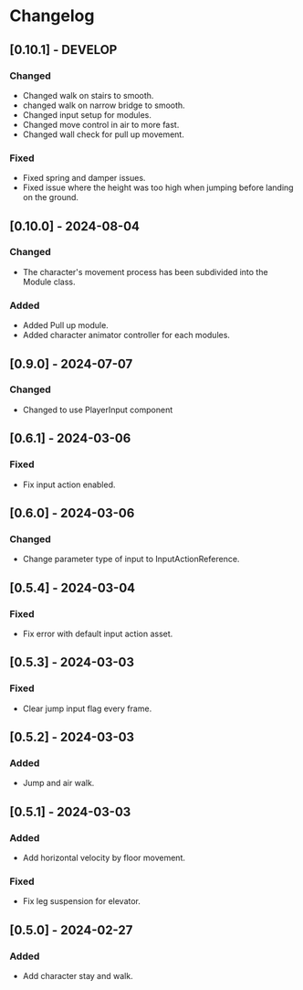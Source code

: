 # Changelog

## [0.10.1] - DEVELOP
### Changed
- Changed walk on stairs to smooth.
- changed walk on narrow bridge to smooth.
- Changed input setup for modules.
- Changed move control in air to more fast.
- Changed wall check for pull up movement.
### Fixed
- Fixed spring and damper issues.
- Fixed issue where the height was too high when jumping before landing on the ground.

## [0.10.0] - 2024-08-04
### Changed
- The character's movement process has been subdivided into the Module class.
### Added
- Added Pull up module.
- Added character animator controller for each modules. 

## [0.9.0] - 2024-07-07
### Changed
- Changed to use PlayerInput component

## [0.6.1] - 2024-03-06
### Fixed
- Fix input action enabled.

## [0.6.0] - 2024-03-06
### Changed
- Change parameter type of input to InputActionReference.

## [0.5.4] - 2024-03-04
### Fixed
- Fix error with default input action asset.

## [0.5.3] - 2024-03-03
### Fixed
- Clear jump input flag every frame.

## [0.5.2] - 2024-03-03
### Added
- Jump and air walk.

## [0.5.1] - 2024-03-03
### Added
- Add horizontal velocity by floor movement.
### Fixed
- Fix leg suspension for elevator.


## [0.5.0] - 2024-02-27
### Added
- Add character stay and walk.
